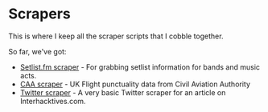 # Scrapers
This is where I keep all the scraper scripts that I cobble together.

So far, we've got: 
* [Setlist.fm scraper](https://github.com/ryanleewatts/scrapers/blob/master/SetlistScript.py) - For grabbing setlist information for bands and music acts.
* [CAA scraper](https://github.com/ryanleewatts/scrapers/blob/master/CAA%20Data.ipynb) - UK Flight punctuality data from Civil Aviation Authority
* [Twitter scraper](https://github.com/ryanleewatts/scrapers/blob/master/Interhacktives%20Twitter%20Scraper.R) - A very basic Twitter scraper for an article on Interhacktives.com.
